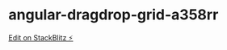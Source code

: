 # angular-dragdrop-grid-a358rr

[Edit on StackBlitz ⚡️](https://stackblitz.com/edit/angular-dragdrop-grid-a358rr)